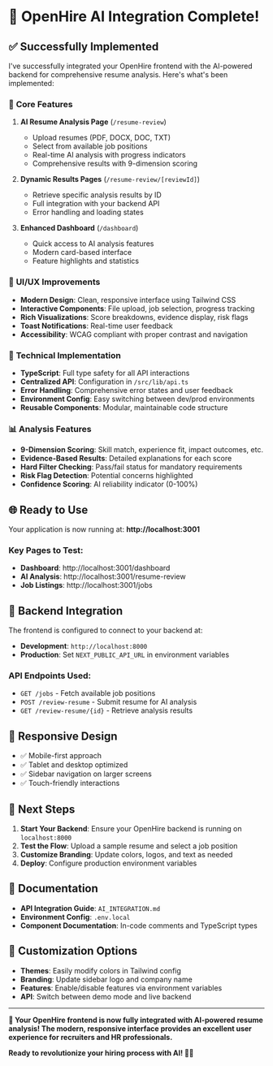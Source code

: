 # 🎉 OpenHire AI Integration Complete!

## ✅ Successfully Implemented

I've successfully integrated your OpenHire frontend with the AI-powered backend for comprehensive resume analysis. Here's what's been implemented:

### 🚀 **Core Features**

1. **AI Resume Analysis Page** (`/resume-review`)

   - Upload resumes (PDF, DOCX, DOC, TXT)
   - Select from available job positions
   - Real-time AI analysis with progress indicators
   - Comprehensive results with 9-dimension scoring

2. **Dynamic Results Pages** (`/resume-review/[reviewId]`)

   - Retrieve specific analysis results by ID
   - Full integration with your backend API
   - Error handling and loading states

3. **Enhanced Dashboard** (`/dashboard`)
   - Quick access to AI analysis features
   - Modern card-based interface
   - Feature highlights and statistics

### 🎨 **UI/UX Improvements**

- **Modern Design**: Clean, responsive interface using Tailwind CSS
- **Interactive Components**: File upload, job selection, progress tracking
- **Rich Visualizations**: Score breakdowns, evidence display, risk flags
- **Toast Notifications**: Real-time user feedback
- **Accessibility**: WCAG compliant with proper contrast and navigation

### 🔧 **Technical Implementation**

- **TypeScript**: Full type safety for all API interactions
- **Centralized API**: Configuration in `/src/lib/api.ts`
- **Error Handling**: Comprehensive error states and user feedback
- **Environment Config**: Easy switching between dev/prod environments
- **Reusable Components**: Modular, maintainable code structure

### 📊 **Analysis Features**

- **9-Dimension Scoring**: Skill match, experience fit, impact outcomes, etc.
- **Evidence-Based Results**: Detailed explanations for each score
- **Hard Filter Checking**: Pass/fail status for mandatory requirements
- **Risk Flag Detection**: Potential concerns highlighted
- **Confidence Scoring**: AI reliability indicator (0-100%)

## 🌐 **Ready to Use**

Your application is now running at: **http://localhost:3001**

### **Key Pages to Test:**

- **Dashboard**: http://localhost:3001/dashboard
- **AI Analysis**: http://localhost:3001/resume-review
- **Job Listings**: http://localhost:3001/jobs

## 🔗 **Backend Integration**

The frontend is configured to connect to your backend at:

- **Development**: `http://localhost:8000`
- **Production**: Set `NEXT_PUBLIC_API_URL` in environment variables

### **API Endpoints Used:**

- `GET /jobs` - Fetch available job positions
- `POST /review-resume` - Submit resume for AI analysis
- `GET /review-resume/{id}` - Retrieve analysis results

## 📱 **Responsive Design**

- ✅ Mobile-first approach
- ✅ Tablet and desktop optimized
- ✅ Sidebar navigation on larger screens
- ✅ Touch-friendly interactions

## 🎯 **Next Steps**

1. **Start Your Backend**: Ensure your OpenHire backend is running on `localhost:8000`
2. **Test the Flow**: Upload a sample resume and select a job position
3. **Customize Branding**: Update colors, logos, and text as needed
4. **Deploy**: Configure production environment variables

## 📖 **Documentation**

- **API Integration Guide**: `AI_INTEGRATION.md`
- **Environment Config**: `.env.local`
- **Component Documentation**: In-code comments and TypeScript types

## 🎨 **Customization Options**

- **Themes**: Easily modify colors in Tailwind config
- **Branding**: Update sidebar logo and company name
- **Features**: Enable/disable features via environment variables
- **API**: Switch between demo mode and live backend

---

**🚀 Your OpenHire frontend is now fully integrated with AI-powered resume analysis! The modern, responsive interface provides an excellent user experience for recruiters and HR professionals.**

**Ready to revolutionize your hiring process with AI! 🤖✨**
